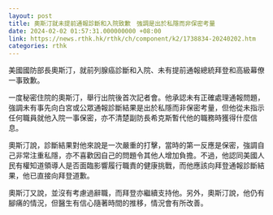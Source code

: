 ```yaml
---
layout: post
title: 奧斯汀就未提前通報診斷和入院致歉　強調是出於私隱而非保密考量
date: 2024-02-02 01:57:31.000000000 +08:00
link: https://news.rthk.hk/rthk/ch/component/k2/1738834-20240202.htm
categories: rthk
---
```


美國國防部長奧斯汀，就前列腺癌診斷和入院、未有提前通報總統拜登和高級幕僚一事致歉。

一度秘密住院的奧斯汀，舉行出院後首次記者會。他承認未有正確處理通報問題，強調未有事先向白宮或公眾通報診斷結果是出於私隱而非保密考量，但他從未指示任何職員就他入院一事保密，亦不清楚副防長希克斯暫代他的職務時獲得什麼信息。

奧斯汀說，診斷結果對他來說是一次嚴重的打擊，當時的第一反應是保密，強調自己非常注重私隱，亦不喜歡因自己的問題令其他人增加負擔。不過，他認同美國人民有權知道領導人是否面臨影響履行職責的健康挑戰，而他應該向拜登通報診斷結果，他已直接向拜登道歉。

奧斯汀又說，並沒有考慮過辭職，而拜登亦繼續支持他。另外，奧斯汀說，他仍有腳痛的情況，但醫生有信心隨著時間的推移，情況會有所改善。
